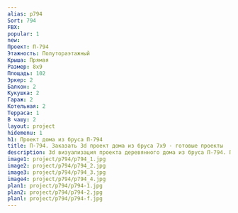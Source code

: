 ```yaml
---
alias: p794
Sort: 794
FBX: 
popular: 1
new: 
Проект: П-794
Этажность: Полутораэтажный
Крыша: Прямая
Размер: 8х9
Площадь: 102
Эркер: 2
Балкон: 2
Кукушка: 2
Гараж: 2
Котельная: 2
Терраса: 1
В чашу: 2
layout: project
hidemenu: 1
h1: Проект дома из бруса П-794
title: П-794. Заказать 3d проект дома из бруса 7х9 - готовые проекты
description: 3d визуализация проекта деревянного дома из бруса П-794. Площадь 102 м2, размер 7х9. Вы можете внести любые изменения в проект.
image1: project/p794/p794_1.jpg
image2: project/p794/p794_2.jpg
image3: project/p794/p794_3.jpg
image4: project/p794/p794_4.jpg
plan1: project/p794/p794-1.jpg
plan2: project/p794/p794-2.jpg
planl: project/p794/p794-f.jpg
---
```

